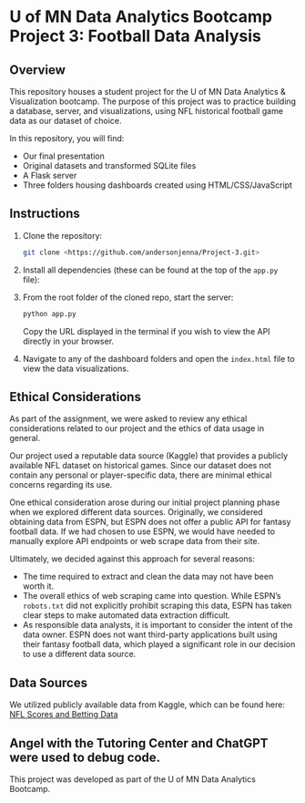 # U of MN Data Analytics Bootcamp Project 3: Football Data Analysis

## Overview
This repository houses a student project for the U of MN Data Analytics & Visualization bootcamp. The purpose of this project was to practice building a database, server, and visualizations, using NFL historical football game data as our dataset of choice. 

In this repository, you will find:
- Our final presentation
- Original datasets and transformed SQLite files
- A Flask server
- Three folders housing dashboards created using HTML/CSS/JavaScript

## Instructions

1. Clone the repository:
   ```sh
   git clone <https://github.com/andersonjenna/Project-3.git>
   ```
2. Install all dependencies (these can be found at the top of the `app.py` file):

3. From the root folder of the cloned repo, start the server:
   ```sh
   python app.py
   ```
   Copy the URL displayed in the terminal if you wish to view the API directly in your browser.

4. Navigate to any of the dashboard folders and open the `index.html` file to view the data visualizations.

## Ethical Considerations

As part of the assignment, we were asked to review any ethical considerations related to our project and the ethics of data usage in general. 

Our project used a reputable data source (Kaggle) that provides a publicly available NFL dataset on historical games. Since our dataset does not contain any personal or player-specific data, there are minimal ethical concerns regarding its use.

One ethical consideration arose during our initial project planning phase when we explored different data sources. Originally, we considered obtaining data from ESPN, but ESPN does not offer a public API for fantasy football data. If we had chosen to use ESPN, we would have needed to manually explore API endpoints or web scrape data from their site.

Ultimately, we decided against this approach for several reasons:
- The time required to extract and clean the data may not have been worth it.
- The overall ethics of web scraping came into question. While ESPN’s `robots.txt` did not explicitly prohibit scraping this data, ESPN has taken clear steps to make automated data extraction difficult.
- As responsible data analysts, it is important to consider the intent of the data owner. ESPN does not want third-party applications built using their fantasy football data, which played a significant role in our decision to use a different data source.

## Data Sources
We utilized publicly available data from Kaggle, which can be found here:
[NFL Scores and Betting Data](https://www.kaggle.com/datasets/tobycrabtree/nfl-scores-and-betting-data)

Angel with the Tutoring Center and ChatGPT were used to debug code.
---

This project was developed as part of the U of MN Data Analytics Bootcamp.
